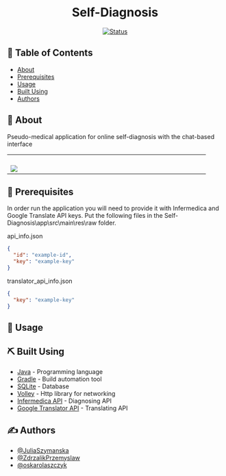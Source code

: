 
<p align="center">
    <img src="https://user-images.githubusercontent.com/57731778/111080312-345cf900-84fe-11eb-9bdb-bc9ac096c0f7.gif"
     alt=""/>
</p>


<h1 align="center">Self-Diagnosis</h1>

<div align="center">

[![Status](https://img.shields.io/badge/status-finished-success.svg)]()

</div>

## 📝 Table of Contents

- [About](#about)
- [Prerequisites](#prerequisites)
- [Usage](#usage)
- [Built Using](#built_using)
- [Authors](#authors)

## 🧐 About <a name = "about"></a>

Pseudo-medical application for online self-diagnosis with the chat-based interface

<table cellpadding="0" cellspacing="0" border="0">
    <tr>
    <td><p align="center"></p></td>
    <td><p align="center"></p></td>
        <td><p align="center"></p></td>
        <td><p align="center"></p></td>
    </tr>
  <tr>
    <td width="100" ><img src="https://user-images.githubusercontent.com/57731778/111079884-548bb880-84fc-11eb-8774-e471c6e657ea.gif"
     /></td>
    <td width="100"><img src="https://user-images.githubusercontent.com/57731778/111079886-56557c00-84fc-11eb-995c-53782b4cbbb6.gif"
     alt=""/></td>
      <td width="100"><img src="https://user-images.githubusercontent.com/57731778/111079887-581f3f80-84fc-11eb-9b55-37c7c501bcb5.gif"
     alt=""/></td>
      <td width="100"><img src="https://user-images.githubusercontent.com/57731778/111079888-59506c80-84fc-11eb-8fa2-b3b7f0ee1813.gif"
     alt=""/></td>
  </tr>
 </table>


## 🔑 Prerequisites <a name = "prerequisites"></a>

In order run the application you will need to provide it with Infermedica and Google Translate API keys. Put the following files in the Self-Diagnosis\app\src\main\res\raw folder. 

api_info.json
```JSON
{
  "id": "example-id",
  "key": "example-key"
}
```

translator_api_info.json
```JSON
{
  "key": "example-key"
}
```



## 🎈 Usage <a name="usage"></a>




## ⛏️ Built Using <a name = "built_using"></a>

- [Java](www.java.com) - Programming language
- [Gradle](gradle.org) - Build automation tool
- [SQLite](https://www.sqlite.org/index.html) - Database
- [Volley](https://github.com/google/volley) - Http library for networking
- [Infermedica API](https://infermedica.com/) - Diagnosing API
- [Google Translator API](https://cloud.google.com/translate) - Translating API

## ✍️ Authors <a name = "authors"></a>

- [@JuliaSzymanska](https://github.com/JuliaSzymanska)
- [@ZdrzalikPrzemyslaw](https://github.com/ZdrzalikPrzemyslaw)
- [@oskarolaszczyk](https://github.com/oskarolaszczyk)
